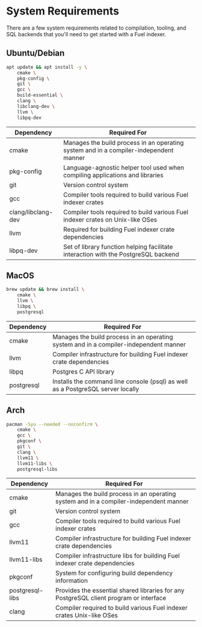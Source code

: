 # System Requirements

There are a few system requirements related to compilation, tooling, and SQL backends that you'll need to get started with a Fuel indexer.

## Ubuntu/Debian

```bash
apt update && apt install -y \
    cmake \
    pkg-config \
    git \
    gcc \
    build-essential \
    clang \
    libclang-dev \
    llvm \
    libpq-dev
```

| Dependency | Required For |
| --------------- | --------------- |
| cmake | Manages the build process in an operating system and in a compiler-independent manner |
| pkg-config | Language-agnostic helper tool used when compiling applications and libraries |
| git | Version control system |
| gcc | Compiler tools required to build various Fuel indexer crates |
| clang/libclang-dev | Compiler tools required to build various Fuel indexer crates on Unix-like OSes |
| llvm | Required for building Fuel indexer crate dependencies |
| libpq-dev | Set of library function helping facilitate interaction with the PostgreSQL backend |

## MacOS

```bash
brew update && brew install \
    cmake \
    llvm \
    libpq \
    postgresql
```

| Dependency | Required For |
| --------------- | --------------- |
| cmake | Manages the build process in an operating system and in a compiler-independent manner |
| llvm| Compiler infrastructure for building Fuel indexer crate dependencies |
| libpq | Postgres C API library |
| postgresql | Installs the command line console (psql) as well as a PostgreSQL server locally  |

## Arch

```bash
pacman -Syu --needed --noconfirm \
    cmake \
    gcc \
    pkgconf \
    git \
    clang \
    llvm11 \
    llvm11-libs \
    postgresql-libs
```

| Dependency | Required For |
| --------------- | --------------- |
| cmake | Manages the build process in an operating system and in a compiler-independent manner |
| git | Version control system |
| gcc | Compiler tools required to build various Fuel indexer crates |
| llvm11 | Compiler infrastructure for building Fuel indexer crate dependencies |
| llvm11-libs | Compiler infrastructure libs for building Fuel indexer crate dependencies |
| pkgconf | System for configuring build dependency information |
| postgresql-libs | Provides the essential shared libraries for any PostgreSQL client program or interface |
| clang | Compiler required to build various Fuel indexer crates Unix-like OSes |
